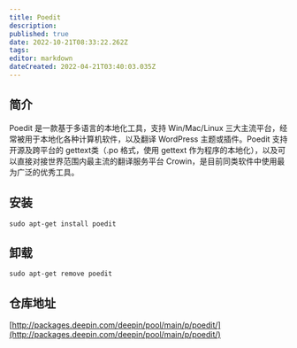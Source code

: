 ```yaml
---
title: Poedit
description: 
published: true
date: 2022-10-21T08:33:22.262Z
tags: 
editor: markdown
dateCreated: 2022-04-21T03:40:03.035Z
---
```


## 简介

Poedit 是一款基于多语言的本地化工具，支持 Win/Mac/Linux 三大主流平台，经常被用于本地化各种计算机软件，以及翻译 WordPress 主题或插件。Poedit 支持开源及跨平台的 gettext类（.po 格式，使用 gettext 作为程序的本地化），以及可以直接对接世界范围内最主流的翻译服务平台 Crowin，是目前同类软件中使用最为广泛的优秀工具。


## 安装

`sudo apt-get install poedit`

## 卸载

`sudo apt-get remove poedit`

## 仓库地址

[http://packages.deepin.com/deepin/pool/main/p/poedit/](http://packages.deepin.com/deepin/pool/main/p/poedit/)


